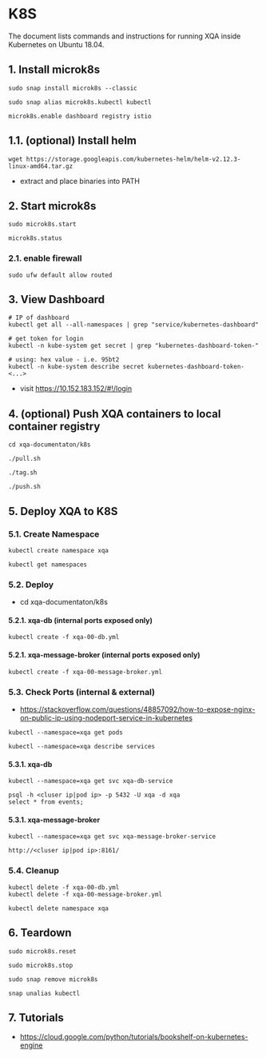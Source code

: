 # K8S
The document lists commands and instructions for running XQA inside Kubernetes on Ubuntu 18.04.

## 1. Install microk8s
```
sudo snap install microk8s --classic

sudo snap alias microk8s.kubectl kubectl

microk8s.enable dashboard registry istio
```

## 1.1. (optional) Install helm
```
wget https://storage.googleapis.com/kubernetes-helm/helm-v2.12.3-linux-amd64.tar.gz
```
* extract and place binaries into PATH

## 2. Start microk8s
```
sudo microk8s.start

microk8s.status
```

### 2.1. enable firewall
```
sudo ufw default allow routed
```

## 3. View Dashboard
```
# IP of dashboard
kubectl get all --all-namespaces | grep "service/kubernetes-dashboard"

# get token for login
kubectl -n kube-system get secret | grep "kubernetes-dashboard-token-"

# using: hex value - i.e. 95bt2
kubectl -n kube-system describe secret kubernetes-dashboard-token-<...>
```
* visit https://10.152.183.152/#!/login

## 4. (optional) Push XQA containers to local container registry
```
cd xqa-documentaton/k8s

./pull.sh

./tag.sh

./push.sh
```

## 5. Deploy XQA to K8S
### 5.1. Create Namespace
```
kubectl create namespace xqa

kubectl get namespaces
```

### 5.2. Deploy
* cd xqa-documentaton/k8s

#### 5.2.1. xqa-db (internal ports exposed only)
```
kubectl create -f xqa-00-db.yml
```

#### 5.2.1. xqa-message-broker (internal ports exposed only)
```
kubectl create -f xqa-00-message-broker.yml
```

### 5.3. Check Ports (internal & external)
* https://stackoverflow.com/questions/48857092/how-to-expose-nginx-on-public-ip-using-nodeport-service-in-kubernetes

```
kubectl --namespace=xqa get pods

kubectl --namespace=xqa describe services
```

#### 5.3.1. xqa-db
```
kubectl --namespace=xqa get svc xqa-db-service

psql -h <cluser ip|pod ip> -p 5432 -U xqa -d xqa
select * from events;
```

#### 5.3.1. xqa-message-broker
```
kubectl --namespace=xqa get svc xqa-message-broker-service

http://<cluser ip|pod ip>:8161/
```

### 5.4. Cleanup
```
kubectl delete -f xqa-00-db.yml
kubectl delete -f xqa-00-message-broker.yml

kubectl delete namespace xqa
```

## 6. Teardown
```
sudo microk8s.reset

sudo microk8s.stop

sudo snap remove microk8s

snap unalias kubectl
```

## 7. Tutorials
* https://cloud.google.com/python/tutorials/bookshelf-on-kubernetes-engine